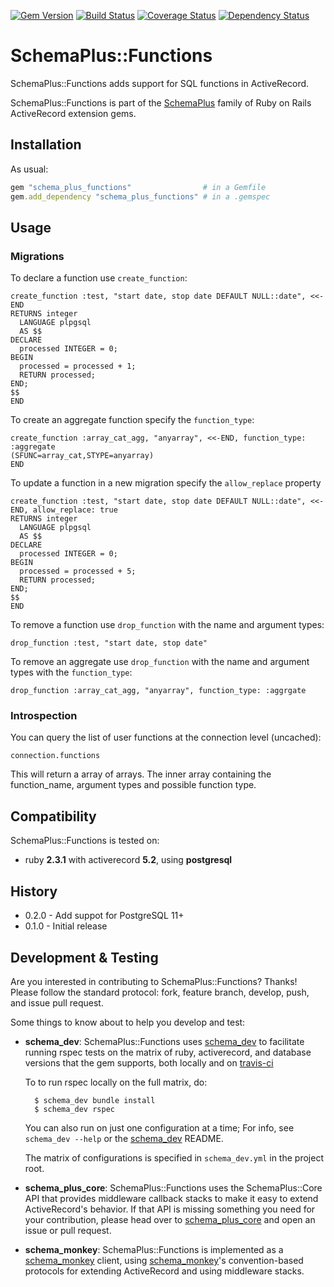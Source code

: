 [![Gem Version](https://badge.fury.io/rb/schema_plus_functions.svg)](http://badge.fury.io/rb/schema_plus_functions)
[![Build Status](https://secure.travis-ci.org/SchemaPlus/schema_plus_functions.svg)](http://travis-ci.org/SchemaPlus/schema_plus_functions)
[![Coverage Status](https://img.shields.io/coveralls/SchemaPlus/schema_plus_functions.svg)](https://coveralls.io/r/SchemaPlus/schema_plus_functions)
[![Dependency Status](https://gemnasium.com/SchemaPlus/schema_plus_functions.svg)](https://gemnasium.com/SchemaPlus/schema_plus_functions)

# SchemaPlus::Functions

SchemaPlus::Functions adds support for SQL functions in ActiveRecord.

SchemaPlus::Functions is part of the [SchemaPlus](https://github.com/SchemaPlus/) family of Ruby on Rails ActiveRecord extension gems.

## Installation

<!-- SCHEMA_DEV: TEMPLATE INSTALLATION - begin -->
<!-- These lines are auto-inserted from a schema_dev template -->
As usual:

```ruby
gem "schema_plus_functions"                # in a Gemfile
gem.add_dependency "schema_plus_functions" # in a .gemspec
```

<!-- SCHEMA_DEV: TEMPLATE INSTALLATION - end -->

## Usage

### Migrations

To declare a function use `create_function`:

    create_function :test, "start date, stop date DEFAULT NULL::date", <<-END
    RETURNS integer
      LANGUAGE plpgsql
      AS $$
    DECLARE
      processed INTEGER = 0;
    BEGIN
      processed = processed + 1;  
      RETURN processed;
    END;
    $$
    END

To create an aggregate function specify the `function_type`:

    create_function :array_cat_agg, "anyarray", <<-END, function_type: :aggregate
    (SFUNC=array_cat,STYPE=anyarray)
    END

To update a function in a new migration specify the `allow_replace` property

    create_function :test, "start date, stop date DEFAULT NULL::date", <<-END, allow_replace: true
    RETURNS integer
      LANGUAGE plpgsql
      AS $$
    DECLARE
      processed INTEGER = 0;
    BEGIN
      processed = processed + 5;  
      RETURN processed;
    END;
    $$
    END

To remove a function use `drop_function` with the name and argument types:

    drop_function :test, "start date, stop date"

To remove an aggregate use `drop_function` with the name and argument types with the `function_type`:

    drop_function :array_cat_agg, "anyarray", function_type: :aggrgate

### Introspection

You can query the list of user functions at the connection level (uncached):

    connection.functions

This will return a array of arrays. The inner array containing the function_name, argument types
and possible function type.

## Compatibility

SchemaPlus::Functions is tested on:

<!-- SCHEMA_DEV: MATRIX - begin -->
<!-- These lines are auto-generated by schema_dev based on schema_dev.yml -->
* ruby **2.3.1** with activerecord **5.2**, using **postgresql**

<!-- SCHEMA_DEV: MATRIX - end -->

## History

* 0.2.0 - Add suppot for PostgreSQL 11+
* 0.1.0 - Initial release

## Development & Testing

Are you interested in contributing to SchemaPlus::Functions?  Thanks!  Please follow
the standard protocol: fork, feature branch, develop, push, and issue pull
request.

Some things to know about to help you develop and test:

<!-- SCHEMA_DEV: TEMPLATE USES SCHEMA_DEV - begin -->
<!-- These lines are auto-inserted from a schema_dev template -->
* **schema_dev**:  SchemaPlus::Functions uses [schema_dev](https://github.com/SchemaPlus/schema_dev) to
  facilitate running rspec tests on the matrix of ruby, activerecord, and database
  versions that the gem supports, both locally and on
  [travis-ci](http://travis-ci.org/SchemaPlus/schema_plus_functions)

  To to run rspec locally on the full matrix, do:

        $ schema_dev bundle install
        $ schema_dev rspec

  You can also run on just one configuration at a time;  For info, see `schema_dev --help` or the [schema_dev](https://github.com/SchemaPlus/schema_dev) README.

  The matrix of configurations is specified in `schema_dev.yml` in
  the project root.


<!-- SCHEMA_DEV: TEMPLATE USES SCHEMA_DEV - end -->

<!-- SCHEMA_DEV: TEMPLATE USES SCHEMA_PLUS_CORE - begin -->
<!-- These lines are auto-inserted from a schema_dev template -->
* **schema_plus_core**: SchemaPlus::Functions uses the SchemaPlus::Core API that
  provides middleware callback stacks to make it easy to extend
  ActiveRecord's behavior.  If that API is missing something you need for
  your contribution, please head over to
  [schema_plus_core](https://github.com/SchemaPlus/schema_plus_core) and open
  an issue or pull request.

<!-- SCHEMA_DEV: TEMPLATE USES SCHEMA_PLUS_CORE - end -->

<!-- SCHEMA_DEV: TEMPLATE USES SCHEMA_MONKEY - begin -->
<!-- These lines are auto-inserted from a schema_dev template -->
* **schema_monkey**: SchemaPlus::Functions is implemented as a
  [schema_monkey](https://github.com/SchemaPlus/schema_monkey) client,
  using [schema_monkey](https://github.com/SchemaPlus/schema_monkey)'s
  convention-based protocols for extending ActiveRecord and using middleware stacks.

<!-- SCHEMA_DEV: TEMPLATE USES SCHEMA_MONKEY - end -->
